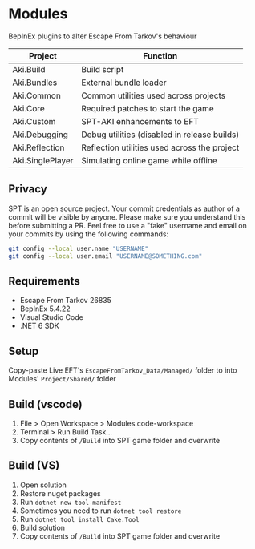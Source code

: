 # Modules

BepInEx plugins to alter Escape From Tarkov's behaviour

**Project**        | **Function**
------------------ | --------------------------------------------
Aki.Build          | Build script
Aki.Bundles        | External bundle loader
Aki.Common         | Common utilities used across projects
Aki.Core           | Required patches to start the game
Aki.Custom         | SPT-AKI enhancements to EFT
Aki.Debugging      | Debug utilities (disabled in release builds)
Aki.Reflection     | Reflection utilities used across the project
Aki.SinglePlayer   | Simulating online game while offline

## Privacy
SPT is an open source project. Your commit credentials as author of a commit will be visible by anyone. Please make sure you understand this before submitting a PR.
Feel free to use a "fake" username and email on your commits by using the following commands:
```bash
git config --local user.name "USERNAME"
git config --local user.email "USERNAME@SOMETHING.com"
```

## Requirements

- Escape From Tarkov 26835
- BepInEx 5.4.22
- Visual Studio Code
- .NET 6 SDK

## Setup

Copy-paste Live EFT's `EscapeFromTarkov_Data/Managed/` folder to into Modules' `Project/Shared/` folder

## Build (vscode)
1. File > Open Workspace > Modules.code-workspace
2. Terminal > Run Build Task...
3. Copy contents of `/Build` into SPT game folder and overwrite

## Build (VS)
1. Open solution
2. Restore nuget packages
3. Run `dotnet new tool-manifest`
4. Sometimes you need to run `dotnet tool restore`
5. Run `dotnet tool install Cake.Tool`
6. Build solution
7. Copy contents of `/Build` into SPT game folder and overwrite
